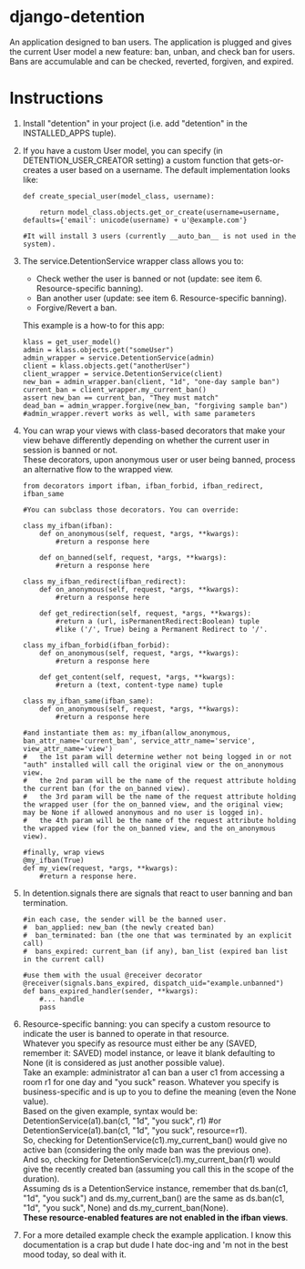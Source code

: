 django-detention
================

An application designed to ban users. The application is plugged and gives the current User model a new feature: ban, unban, and check ban for users. Bans are accumulable and can be checked, reverted, forgiven, and expired.

Instructions
============

1.  Install "detention" in your project (i.e. add "detention" in the INSTALLED_APPS tuple).
  
2.  If you have a custom User model, you can specify (in DETENTION_USER_CREATOR setting) a custom function that gets-or-creates a user based on a username. The default implementation looks like:

    ```
    def create_special_user(model_class, username):
    
        return model_class.objects.get_or_create(username=username, defaults={'email': unicode(username) + u'@example.com'}

    #It will install 3 users (currently __auto_ban__ is not used in the system).
    ```
  
3.  The service.DetentionService wrapper class allows you to:
    *   Check wether the user is banned or not (update: see item 6. Resource-specific banning).
    *   Ban another user (update: see item 6. Resource-specific banning).
    *   Forgive/Revert a ban.
  
    This example is a how-to for this app:

    ```
    klass = get_user_model()
    admin = klass.objects.get("someUser")
    admin_wrapper = service.DetentionService(admin)
    client = klass.objects.get("anotherUser")
    client_wrapper = service.DetentionService(client)
    new_ban = admin_wrapper.ban(client, "1d", "one-day sample ban")
    current_ban = client_wrapper.my_current_ban()
    assert new_ban == current_ban, "They must match"
    dead_ban = admin_wrapper.forgive(new_ban, "forgiving sample ban")
    #admin_wrapper.revert works as well, with same parameters
    ```

4.  You can wrap your views with class-based decorators that make your view behave differently depending on whether the current user in session is banned or not.  
These decorators, upon anonymous user or user being banned, process an alternative flow to the wrapped view.  

    ```
    from decorators import ifban, ifban_forbid, ifban_redirect, ifban_same

    #You can subclass those decorators. You can override:

    class my_ifban(ifban):
        def on_anonymous(self, request, *args, **kwargs):
            #return a response here

        def on_banned(self, request, *args, **kwargs):
            #return a response here

    class my_ifban_redirect(ifban_redirect):
        def on_anonymous(self, request, *args, **kwargs):
            #return a response here

        def get_redirection(self, request, *args, **kwargs):
            #return a (url, isPermanentRedirect:Boolean) tuple
            #like ('/', True) being a Permanent Redirect to '/'.

    class my_ifban_forbid(ifban_forbid):
        def on_anonymous(self, request, *args, **kwargs):
            #return a response here

        def get_content(self, request, *args, **kwargs):
            #return a (text, content-type name) tuple

    class my_ifban_same(ifban_same):
        def on_anonymous(self, request, *args, **kwargs):
            #return a response here
    
    #and instantiate them as: my_ifban(allow_anonymous, ban_attr_name='current_ban', service_attr_name='service', view_attr_name='view')
    #   the 1st param will determine wether not being logged in or not "auth" installed will call the original view or the on_anonymous view.
    #   the 2nd param will be the name of the request attribute holding the current ban (for the on_banned view).
    #   the 3rd param will be the name of the request attribute holding the wrapped user (for the on_banned view, and the original view; may be None if allowed anonymous and no user is logged in).
    #   the 4th param will be the name of the request attribute holding the wrapped view (for the on_banned view, and the on_anonymous view).

    #finally, wrap views
    @my_ifban(True)
    def my_view(request, *args, **kwargs):
        #return a response here.
    ```

5.  In detention.signals there are signals that react to user banning and ban termination.

    ```
    #in each case, the sender will be the banned user.
    #  ban_applied: new_ban (the newly created ban)
    #  ban_terminated: ban (the one that was terminated by an explicit call)
    #  bans_expired: current_ban (if any), ban_list (expired ban list in the current call)

    #use them with the usual @receiver decorator
    @receiver(signals.bans_expired, dispatch_uid="example.unbanned")
    def bans_expired_handler(sender, **kwargs):
        #... handle
        pass
    ```

6.  Resource-specific banning: you can specify a custom resource to indicate the user is banned to operate in that resource.  
Whatever you specify as resource must either be any (SAVED, remember it: SAVED) model instance, or leave it blank defaulting to None (it is considered as just another possible value).  
Take an example: administrator a1 can ban a user c1 from accessing a room r1 for one day and "you suck" reason. Whatever you specify is business-specific and is up to you to define the meaning (even the None value).  
Based on the given example, syntax would be: DetentionService(a1).ban(c1, "1d", "you suck", r1) #or DetentionService(a1).ban(c1, "1d", "you suck", resource=r1).  
So, checking for DetentionService(c1).my_current_ban() would give no active ban (considering the only made ban was the previous one).  
And so, checking for DetentionService(c1).my_current_ban(r1) would give the recently created ban (assuming you call this in the scope of the duration).  
Assuming ds is a DetentionService instance, remember that ds.ban(c1, "1d", "you suck") and ds.my_current_ban() are the same as ds.ban(c1, "1d", "you suck", None) and ds.my_current_ban(None).  
**These resource-enabled features are not enabled in the ifban views**.  

7.  For a more detailed example check the example application. I know this documentation is a crap but dude I hate doc-ing and 'm not in the best mood today, so deal with it.
